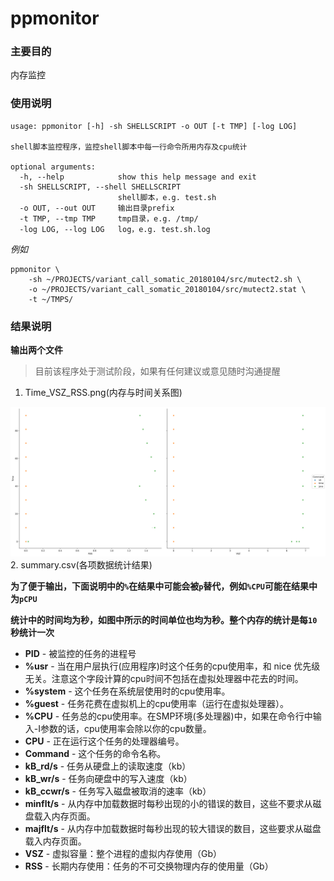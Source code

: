 # ppmonitor

### 主要目的

内存监控

### 使用说明


```
usage: ppmonitor [-h] -sh SHELLSCRIPT -o OUT [-t TMP] [-log LOG]

shell脚本监控程序，监控shell脚本中每一行命令所用内存及cpu统计

optional arguments:
  -h, --help            show this help message and exit
  -sh SHELLSCRIPT, --shell SHELLSCRIPT
                        shell脚本，e.g. test.sh
  -o OUT, --out OUT     输出目录prefix
  -t TMP, --tmp TMP     tmp目录，e.g. /tmp/
  -log LOG, --log LOG   log，e.g. test.sh.log
```

*例如*
```
ppmonitor \
    -sh ~/PROJECTS/variant_call_somatic_20180104/src/mutect2.sh \
    -o ~/PROJECTS/variant_call_somatic_20180104/src/mutect2.stat \
    -t ~/TMPS/
```

### 结果说明

**输出两个文件**

>目前该程序处于测试阶段，如果有任何建议或意见随时沟通提醒


1. Time_VSZ_RSS.png(内存与时间关系图)

![VSZ_PSS](./Images/Time_VSZ_RSS.png)
2. summary.csv(各项数据统计结果)




**为了便于输出，下面说明中的`%`在结果中可能会被`p`替代，例如`%CPU`可能在结果中为`pCPU`**

**统计中的时间均为秒，如图中所示的时间单位也均为秒。整个内存的统计是每`10`秒统计一次**

- **PID** - 被监控的任务的进程号
- **%usr** - 当在用户层执行(应用程序)时这个任务的cpu使用率，和 nice 优先级无关。注意这个字段计算的cpu时间不包括在虚拟处理器中花去的时间。
- **%system** - 这个任务在系统层使用时的cpu使用率。
- **%guest** - 任务花费在虚拟机上的cpu使用率（运行在虚拟处理器）。
- **%CPU** - 任务总的cpu使用率。在SMP环境(多处理器)中，如果在命令行中输入-I参数的话，cpu使用率会除以你的cpu数量。
- **CPU** - 正在运行这个任务的处理器编号。
- **Command** - 这个任务的命令名称。
- **kB_rd/s** - 任务从硬盘上的读取速度（kb）
- **kB_wr/s** - 任务向硬盘中的写入速度（kb）
- **kB_ccwr/s** - 任务写入磁盘被取消的速率（kb）
- **minflt/s** - 从内存中加载数据时每秒出现的小的错误的数目，这些不要求从磁盘载入内存页面。
- **majflt/s** - 从内存中加载数据时每秒出现的较大错误的数目，这些要求从磁盘载入内存页面。
- **VSZ** - 虚拟容量：整个进程的虚拟内存使用（Gb）
- **RSS** - 长期内存使用：任务的不可交换物理内存的使用量（Gb）